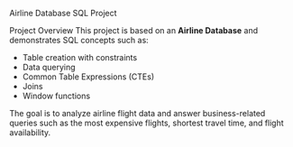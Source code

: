 Airline Database SQL Project

 Project Overview
This project is based on an **Airline Database** and demonstrates SQL concepts such as:
- Table creation with constraints
- Data querying
- Common Table Expressions (CTEs)
- Joins
- Window functions

The goal is to analyze airline flight data and answer business-related queries such as the most expensive flights, shortest travel time, and flight availability.
